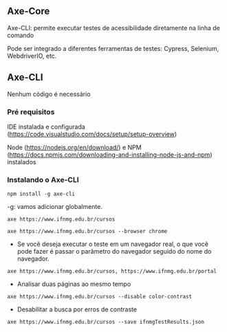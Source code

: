 ## Axe-Core

Axe-CLI: permite executar testes de acessibilidade diretamente na linha de comando

Pode ser integrado a diferentes ferramentas de testes: Cypress, Selenium, WebdriverIO, etc.

## Axe-CLI

Nenhum código é necessário

### Pré requisitos

IDE instalada e configurada (https://code.visualstudio.com/docs/setup/setup-overview)

Node (https://nodejs.org/en/download/) e NPM (https://docs.npmjs.com/downloading-and-installing-node-js-and-npm) instalados

### Instalando o Axe-CLI

```
npm install -g axe-cli
```

-g: vamos adicionar globalmente.

```
axe https://www.ifnmg.edu.br/cursos
```

```
axe https://www.ifnmg.edu.br/cursos --browser chrome
```

- Se você deseja executar o teste em um navegador real, o que você pode fazer é passar o parâmetro do navegador seguido do nome do navegador.

```
axe https://www.ifnmg.edu.br/cursos, https://www.ifnmg.edu.br/portal
```

- Analisar duas páginas ao mesmo tempo

```
axe https://www.ifnmg.edu.br/cursos --disable color-contrast
```

- Desabilitar a busca por erros de contraste

```
axe https://www.ifnmg.edu.br/cursos --save ifnmgTestResults.json
```

